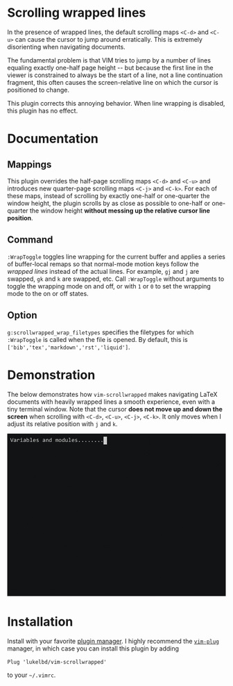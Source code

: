 # Scrolling wrapped lines
In the presence of wrapped lines, the default scrolling maps `<C-d>` and
`<C-u>` can cause
the cursor to jump around erratically. This is extremely disorienting
when navigating documents.

The fundamental problem is that VIM tries to
jump by a number of lines equaling exactly one-half page height
-- but because the first line in the viewer
is constrained to always be the start of a line, not a line continuation
fragment, this often causes the screen-relative line on which the cursor is positioned
to change.

This plugin corrects this annoying behavior.
When line wrapping is disabled, this plugin has no effect.

# Documentation
## Mappings
This plugin overrides the half-page scrolling maps `<C-d>` and `<C-u>` and
introduces new quarter-page scrolling maps `<C-j>` and `<C-k>`.
For each of these maps, instead of scrolling by exactly
one-half or one-quarter the window height, the plugin scrolls
by as close as possible to one-half or one-quarter
the window height **without messing up the relative cursor line position**.

## Command
`:WrapToggle` toggles line wrapping for the current buffer and applies a series of buffer-local remaps so that normal-mode motion keys follow the *wrapped lines* instead of the actual lines. For example, `gj` and `j` are swapped, `gk` and `k` are swapped, etc. Call `:WrapToggle` without arguments to toggle the wrapping mode on and off, or with `1` or `0` to set the wrapping mode to the on or off states.

## Option
`g:scrollwrapped_wrap_filetypes` specifies the filetypes for which `:WrapToggle` is called when the file is opened. By default, this is `['bib','tex','markdown','rst','liquid']`.

# Demonstration
The below demonstrates how `vim-scrollwrapped` makes navigating LaTeX
documents with heavily wrapped lines a smooth experience, even with a tiny
terminal window. Note that the cursor **does not move up and down the screen**
when scrolling with `<C-d>`, `<C-u>`, `<C-j>`, `<C-k>`. It only moves when I adjust its
relative position with `j` and `k`.

<!-- ![](rec.gif) -->
<img src="rec.gif" width="600">

# Installation
Install with your favorite [plugin manager](https://vi.stackexchange.com/questions/388/what-is-the-difference-between-the-vim-plugin-managers).
I highly recommend the [`vim-plug`](https://github.com/junegunn/vim-plug) manager,
in which case you can install this plugin by adding
```
Plug 'lukelbd/vim-scrollwrapped'
```
to your `~/.vimrc`.

